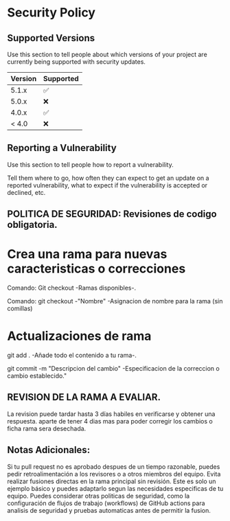 # Security Policy

## Supported Versions

Use this section to tell people about which versions of your project are
currently being supported with security updates.

| Version | Supported          |
| ------- | ------------------ |
| 5.1.x   | :white_check_mark: |
| 5.0.x   | :x:                |
| 4.0.x   | :white_check_mark: |
| < 4.0   | :x:                |

## Reporting a Vulnerability

Use this section to tell people how to report a vulnerability.

Tell them where to go, how often they can expect to get an update on a
reported vulnerability, what to expect if the vulnerability is accepted or
declined, etc.
## POLITICA DE SEGURIDAD: Revisiones de codigo obligatoria.

# Crea una rama para nuevas caracteristicas o correcciones

 Comando: Git checkout -Ramas disponibles-.
 
 Comando: git checkout -"Nombre" -Asignacion de nombre para la rama (sin comillas)

# Actualizaciones de rama
 git add . -Añade todo el contenido a tu rama-.
 
 git commit -m "Descripcion del cambio" -Especificacion de la correccion o cambio establecido."

## REVISION DE LA RAMA A EVALIAR.

La revision puede tardar hasta 3 días habiles en verificarse y obtener una respuesta. aparte de tener 4 dias mas para poder corregir los cambios o ficha rama sera desechada.

## Notas Adicionales:

Si tu pull request no es aprobado despues de un tiempo razonable, puedes pedir retroalimentación a los revisores o a otros miembros del equipo. Evita realizar fusiones directas en la rama principal sin revisión. Este es solo un ejemplo básico y puedes adaptarlo segun las necesidades especificas de tu equipo. Puedes considerar otras politicas de seguridad, como la configuración de flujos de trabajo (workflows) de GitHub actions para analisis de seguridad y pruebas automaticas antes de permitir la fusion.
